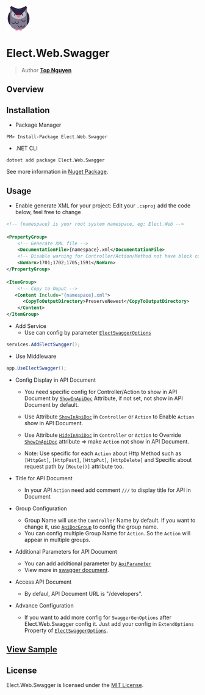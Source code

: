 ﻿![Logo](../../../Logo.png)
# Elect.Web.Swagger
> Author [**Top Nguyen**](http://topnguyen.net)

## Overview

## Installation
- Package Manager
```
PM> Install-Package Elect.Web.Swagger
```
- .NET CLI
```
dotnet add package Elect.Web.Swagger
```

See more information in [Nuget Package](https://www.nuget.org/packages/Elect.Web.Swagger/).

## Usage

- Enable generate XML for your project: Edit your `.csproj` add the code below, feel free to change
```xml
<!-- {namespace} is your root system namespace, eg: Elect.Web -->

<PropertyGroup>
    <!-- Generate XML file -->
    <DocumentationFile>{namespace}.xml</DocumentationFile>
    <!-- Disable warning for Controller/Action/Method not have block comment -->
    <NoWarn>1701;1702;1705;1591</NoWarn>
</PropertyGroup>

<ItemGroup>
    <!-- Copy to Ouput -->
   <Content Include="{namespace}.xml">
      <CopyToOutputDirectory>PreserveNewest</CopyToOutputDirectory>
    </Content>
</ItemGroup>
```

- Add Service
  + Use can config by parameter [`ElectSwaggerOptions`](Models/ElectSwaggerOptions.cs)
```c#
services.AddElectSwagger();
```

- Use Middleware
```c#
app.UseElectSwagger();
```

- Config Display in API Document
  + You need specific config for Controller/Action to show in API Document by [`ShowInApiDoc`](Attributes/ShowInApiDocAttribute.cs) Attribute, if not set, not show in API Document by default.

  + Use Attribute [`ShowInApiDoc`](Attributes/ShowInApiDocAttribute.cs) in `Controller` or `Action` to Enable `Action` show in API Document.

  + Use Attribute [`HideInApiDoc`](Attributes/HideInApiDocAttribute.cs) in `Controller` or `Action` to Override [`ShowInApiDoc`](Attributes/ShowInApiDocAttribute.cs) attribute => make `Action` not show in API Document.

   + Note: Use specific for each `Action` about Http Method such as `[HttpGet]`, `[HttpPost]`, `[HttpPut]`, `[HttpDelete]` and Specific about request path by `[Route()]` attribute too.

- Title for API Document
  + In your API `Action` need add comment `///` to display title for API in Document

- Group Configuration
  + Group Name will use the `Controller` Name by default. If you want to change it, use  [`ApiDocGroup`](Attributes/ApiDocGroupAttribute.cs) to config the group name.
  + You can config multiple Group Name for `Action`. So the `Action` will appear in multiple groups.

- Additional Parameters for API Document
    + You can add additional parameter by [`ApiParameter`](Attributes/ApiParameterAttribute.cs)
    + View more in [swagger document](https://swagger.io/docs/specification/describing-parameters/).

- Access API Document
    + By defaul, API Document URL is "/developers".

- Advance Configuration
  + If you want to add more config for `SwaggerGenOptions` after Elect.Web.Swagger config it. Just add your config in `ExtendOptions` Property of [`ElectSwaggerOptions`](Models/ElectSwaggerOptions.cs).

## [View Sample](../../../samples/Web/Elect.Sample.Web.Swagger/README.md)

## License
Elect.Web.Swagger is licensed under the [MIT License](../../../LICENSE).